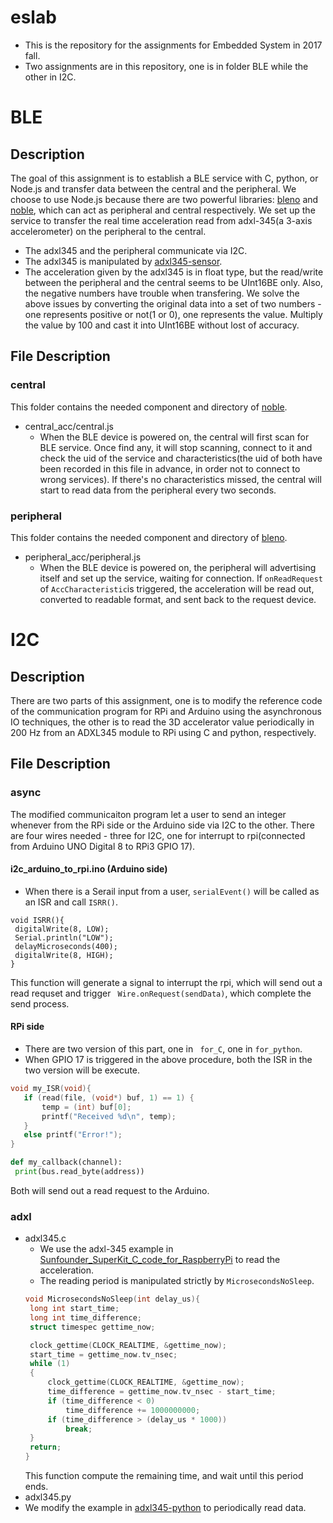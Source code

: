 # eslab
* This is the repository for the assignments for Embedded System in 2017 fall.  
* Two assignments are in this repository, one is in folder BLE while the other in I2C.

# BLE 
## Description
The goal of this assignment is to establish a BLE service with C, python, or Node.js and transfer data between the central and the peripheral.  We choose to use Node.js because there are two powerful libraries: [bleno](https://github.com/sandeepmistry/bleno) and [noble](https://github.com/sandeepmistry/noble), which can act as peripheral and central respectively.  We set up the service to transfer the real time acceleration read from adxl-345(a 3-axis accelerometer) on the peripheral to the central.
* The adxl345 and the peripheral communicate via I2C.
* The adxl345 is manipulated by [adxl345-sensor](https://github.com/skylarstein/adxl345-sensor).
* The acceleration given by the adxl345 is in float type, but the read/write between the peripheral and the central seems to be UInt16BE only.  Also, the negative numbers have trouble when transfering. We solve the above issues by converting the original data into a set of two numbers - one represents positive or not(1 or 0), one represents the value. Multiply the value by 100 and cast it into UInt16BE without lost of accuracy.

## File Description
### central
This folder contains the needed component and directory of [noble](https://github.com/sandeepmistry/noble).
* central_acc/central.js
  * When the BLE device is powered on, the central will first scan for BLE service. Once find any, it will stop scanning, connect to it and check the uid of the service and characteristics(the uid of both have been recorded in this file in advance, in order not to connect to wrong services). If there's no characteristics missed, the central will start to read data from the peripheral every two seconds.

### peripheral
This folder contains the needed component and directory of [bleno](https://github.com/sandeepmistry/bleno).
* peripheral_acc/peripheral.js
  * When the BLE device is powered on, the peripheral will advertising itself and set up the service, waiting for connection. If ```onReadRequest``` of ```AccCharacteristic```is triggered, the acceleration will be read out, converted to readable format, and sent back to the request device.




# I2C
## Description
There are two parts of this assignment, one is to modify the reference code of the communication program for RPi and Arduino using the asynchronous IO techniques, the other is to read the 3D accelerator value periodically in 200 Hz from an ADXL345 module to RPi using C and python, respectively.

## File Description
### async 
The modified communicaiton program let a user to send an integer whenever from the RPi side or the Arduino side via I2C to the other. There are four wires needed - three for I2C, one for interrupt to rpi(connected from Arduino UNO Digital 8 to RPi3 GPIO 17). 
#### i2c_arduino_to_rpi.ino (Arduino side)
 * When there is a Serail input from a user, ```serialEvent()``` will be called as an ISR and call ```ISRR()```.
 ```arduino
 void ISRR(){
  digitalWrite(8, LOW);
  Serial.println("LOW");
  delayMicroseconds(400);
  digitalWrite(8, HIGH);
}
```
This function will generate a signal to interrupt the rpi, which will send out a read requset and trigger ``` Wire.onRequest(sendData)```, which complete the send process.

#### RPi side
 * There are two version of this part, one in ``` for_C```, one in ```for_python```.
 * When GPIO 17 is triggered in the above procedure, both the ISR in the two version will be execute.
 ``` C
 void my_ISR(void){
	if (read(file, (void*) buf, 1) == 1) {
		temp = (int) buf[0];
		printf("Received %d\n", temp);
	}
	else printf("Error!");
 }
 ```
 ```python
 def my_callback(channel):
  print(bus.read_byte(address))
 ```
Both will send out a read request to the Arduino.

### adxl
 * adxl345.c
   * We use the adxl-345 example in [Sunfounder_SuperKit_C_code_for_RaspberryPi](https://github.com/sunfounder/Sunfounder_SuperKit_C_code_for_RaspberryPi) to read the acceleration.
   * The reading period is manipulated strictly by ```MicrosecondsNoSleep```.
   ```C
   void MicrosecondsNoSleep(int delay_us){
	long int start_time;
	long int time_difference;
	struct timespec gettime_now;

	clock_gettime(CLOCK_REALTIME, &gettime_now);
	start_time = gettime_now.tv_nsec;
	while (1)
	{
		clock_gettime(CLOCK_REALTIME, &gettime_now);
		time_difference = gettime_now.tv_nsec - start_time;
		if (time_difference < 0)
			time_difference += 1000000000;				
		if (time_difference > (delay_us * 1000))
			break;
	}
	return;
   }
   ```
     This function compute the remaining time, and wait until this period ends.
 * adxl345.py
  * We modify the example in [adxl345-python](https://github.com/pimoroni/adxl345-python) to periodically read data.
  
  
